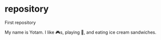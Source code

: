 # repository
First repository

My name is Yotam.
I like 🎮s, playing 🎹, and eating ice cream sandwiches.
